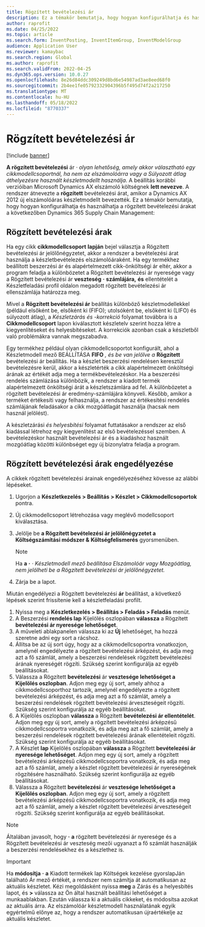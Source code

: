 ```yaml
---
title: Rögzített bevételezési ár
description: Ez a témakör bemutatja, hogy hogyan konfigurálhatja és használhatja a rögzített bevételezési árakat a Microsoftban Dynamics 365 Supply Chain Management.
author: raprofit
ms.date: 04/25/2022
ms.topic: article
ms.search.form: InventPosting, InventItemGroup, InventModelGroup
audience: Application User
ms.reviewer: kamaybac
ms.search.region: Global
ms.author: raprofit
ms.search.validFrom: 2022-04-25
ms.dyn365.ops.version: 10.0.27
ms.openlocfilehash: 8e26d84ddc309249d8bd6e54987ad3ae8eed68f0
ms.sourcegitcommit: 2b4ee1fe05792332904396b5f495d74f2a217250
ms.translationtype: MT
ms.contentlocale: hu-HU
ms.lasthandoff: 05/18/2022
ms.locfileid: "8770337"
---
```

# <a name="fixed-receipt-price"></a>Rögzített bevételezési ár

[!include [banner](../includes/banner.md)]

**A rögzített bevételezési** ár *·* *olyan lehetőség, amely akkor választható egy cikkmodellcsoportnál, ha nem az elszámolóárra vagy a Súlyozott átlag áthelyezésre használt készletmodellt használja*. A beállítás korábbi verzióiban Microsoft Dynamics AX elszámoló költségnek **lett nevezve**. A rendszer átnevezte a **rögzített** bevételezési árat, amikor a Dynamics AX 2012 új elszámolóáras készletmodellt bevezették. Ez a témakör bemutatja, hogy hogyan konfigurálhatja és használhatja a rögzített bevételezési árakat a következőben Dynamics 365 Supply Chain Management:

## <a name="about-fixed-receipt-prices"></a>Rögzített bevételezési árak

Ha egy cikk **cikkmodellcsoport** **lapján** bejel választja a Rögzített bevételezési ár jelölőnégyzetet, akkor a rendszer a bevételezési árat használja a készletbevételezés elszámolóáraként. Ha egy termékhez beállított beszerzési ár és alapértelmezett cikk-önköltségi ár eltér, akkor a program feladja a különbözetet a Rögzített bevételezési ár nyeresége vagy a Rögzített bevételezési ár **veszteség** **·** **számlájára,** **és** ellentételét a Készletfeladási profil oldalon megadott rögzített bevételezési ár ellenszámlája határozza meg.

Mivel a **Rögzített bevételezési ár** beállítás különböző készletmodellekkel (például elsőként be, elsőként ki (FIFO); utolsóként be, elsőként ki (LIFO) és súlyozott átlag), a *Készletzárás és -korrekció* folyamat továbbra is a **Cikkmodellcsoport** lapon kiválasztott készletelv szerint hozza létre a kiegyenlítéseket és helyesbítéseket. A korrekciók azonban csak a készletből való problémákra vannak megszabadva.

Egy termékhez például olyan cikkmodellcsoportot konfigurált, ahol a Készletmodell mező BEÁLLÍTÁSA **FIFO** *, és be van jelölve a* **Rögzített** bevételezési ár beállítás. Ha a készlet beszerzési rendelésen keresztül bevételezésre kerül, akkor a készletérték a cikk alapértelmezett önköltségi árának az értékét adja meg a termékbevételezéskor. Ha a beszerzési rendelés számlázása különbözik, a rendszer a kiadott termék alapértelmezett önköltségi árát a készletszámlára ad fel. A különbözetet a rögzített bevételezési ár eredmény-számlájára könyveli. Később, amikor a terméket értékesíti vagy felhasználja, a rendszer az értékesítési rendelés számlájának feladásakor a cikk mozgóátlagát használja (hacsak nem használ jelölést).

A készletzárási *és helyesbítési* folyamat futtatásakor a rendszer az első kiadással létrehoz egy kiegyenlítést az első bevételezéssel szemben. A bevételezéskor használt bevételezési ár és a kiadáshoz használt mozgóátlag közötti különbséget egy új bizonylatra feladja a program.

## <a name="enable-fixed-receipt-prices"></a>Rögzített bevételezési árak engedélyezése

A cikkek rögzített bevételezési árainak engedélyezéséhez kövesse az alábbi lépéseket.

1. Ugorjon a **Készletkezelés \> Beállítás \> Készlet \> Cikkmodellcsoportok** pontra.
2. Új cikkmodellcsoport létrehozása vagy meglévő modellcsoport kiválasztása.
3. Jelölje be **a Rögzített bevételezési ár jelölőnégyzetet a Költségszámítási módszer &** **Költségfelismerés** gyorsmenüben.

    > [!NOTE]
    > Ha **a** **·** *·* *Készletmodell mező beállítása Elszámolóár vagy Mozgóátlag, nem jelölheti be a Rögzített bevételezési ár jelölőnégyzetet.*

4. Zárja be a lapot.

Miután engedélyezi a Rögzített bevételezési **ár** beállítást, a következő lépések szerint frissítenie kell a készletfeladási profilt.

1. Nyissa meg a **Készletkezelés \> Beállítás \> Feladás \> Feladás** menüt.
1. A Beszerzési **rendelés lap** Kijelölés oszlopában **válassza** a Rögzített **bevételezési ár nyeresége lehetőséget**.
1. A műveleti ablakpanelen válassza ki az **Új** lehetőséget, ha hozzá szeretne adni egy sort a rácshoz.
1. Állítsa be az új sort úgy, hogy az a cikkmodellcsoportra vonatkozjon, amelynél engedélyezte a rögzített bevételezési árképzést, és adja meg azt a fő számlát, amely a beszerzési rendelések rögzített bevételezési árának nyereségét rögzíti. Szükség szerint konfigurálja az egyéb beállításokat.
1. Válassza a Rögzített **bevételezési** ár **vesztesége lehetőséget a Kijelölés oszlopban**. Adjon meg egy új sort, amely ahhoz a cikkmodellcsoporthoz tartozik, amelynél engedélyezte a rögzített bevételezési árképzést, és adja meg azt a fő számlát, amely a beszerzési rendelések rögzített bevételezési árveszteségeit rögzíti. Szükség szerint konfigurálja az egyéb beállításokat.
1. A Kijelölés oszlopban **válassza** a Rögzített **bevételezési ár ellentételét**. Adjon meg egy új sort, amely a rögzített bevételezési árképzésű cikkmodellcsoportra vonatkozik, és adja meg azt a fő számlát, amely a beszerzési rendelések rögzített bevételezési árának ellentételeit rögzíti. Szükség szerint konfigurálja az egyéb beállításokat.
1. A Készlet **lap** Kijelölés oszlopában **válassza** a Rögzített **bevételezési ár nyeresége lehetőséget**. Adjon meg egy új sort, amely a rögzített bevételezési árképzésű cikkmodellcsoportra vonatkozik, és adja meg azt a fő számlát, amely a készlet rögzített bevételezési ár nyereségének rögzítésére használható. Szükség szerint konfigurálja az egyéb beállításokat.
1. Válassza a Rögzített **bevételezési** ár **vesztesége lehetőséget a Kijelölés oszlopban**. Adjon meg egy új sort, amely a rögzített bevételezési árképzésű cikkmodellcsoportra vonatkozik, és adja meg azt a fő számlát, amely a készlet rögzített bevételezési árveszteségeit rögzíti. Szükség szerint konfigurálja az egyéb beállításokat.

> [!NOTE]
> Általában javasolt, hogy **·** **a** rögzített bevételezési ár nyeresége és a Rögzített bevételezési ár veszteség mezői ugyanazt a fő számlát használják a beszerzési rendelésekhez és a készlethez is.

> [!IMPORTANT]
> Ha **módosítja** **·** **a** Kiadott termékek lap Költségek kezelése gyorslapJán található Ár mező értékét, a rendszer nem számítja át automatikusan az aktuális készletet. Kézi megoldásként nyissa **meg** a Zárás és a helyesbítés lapot, és **\>** válassza az Ön által használt beállítási lehetőséget a munkaablakban. Ezután válassza ki a aktuális cikkeket, és módosítsa azokat az aktuális árra. Az elszámolóár készletmodell használatának egyik egyértelmű előnye az, hogy a rendszer automatikusan újraértékelje az aktuális készletet.
